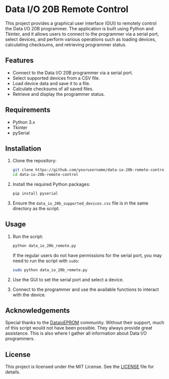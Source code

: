 # Data I/O 20B Remote Control
This project provides a graphical user interface (GUI) to remotely control the Data I/O 20B programmer. The application is built using Python and Tkinter, and it allows users to connect to the programmer via a serial port, select devices, and perform various operations such as loading devices, calculating checksums, and retrieving programmer status.

## Features

- Connect to the Data I/O 20B programmer via a serial port.
- Select supported devices from a CSV file.
- Load device data and save it to a file.
- Calculate checksums of all saved files.
- Retrieve and display the programmer status.

## Requirements

- Python 3.x
- Tkinter
- pySerial

## Installation

1. Clone the repository:
    ```sh
    git clone https://github.com/yourusername/data-io-20b-remote-control.git
    cd data-io-20b-remote-control
    ```

2. Install the required Python packages:
    ```sh
    pip install pyserial
    ```

3. Ensure the `data_io_20b_supported_devices.csv` file is in the same directory as the script.

## Usage

1. Run the script:
    ```sh
    python data_io_20b_remote.py
    ```

    If the regular users do not have permissions for the serial port, you may need to run the script with `sudo`:
    ```sh
    sudo python data_io_20b_remote.py
    ```

2. Use the GUI to set the serial port and select a device.

3. Connect to the programmer and use the available functions to interact with the device.

## Acknowledgements

Special thanks to the [DataioEPROM](https://groups.io/g/DataioEPROM) community. Without their support, much of this script would not have been possible. They always provide great assistance. This is also where I gather all information about Data I/O programmers.

## License

This project is licensed under the MIT License. See the [LICENSE](LICENSE) file for details.